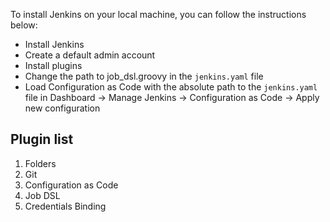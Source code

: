 To install Jenkins on your local machine, you can follow the instructions below:

- Install Jenkins
- Create a default admin account
- Install plugins
- Change the path to job_dsl.groovy in the `jenkins.yaml` file
- Load Configuration as Code with the absolute path to the `jenkins.yaml` file in Dashboard -> Manage Jenkins -> Configuration as Code -> Apply new configuration

## Plugin list
1. Folders
2. Git
3. Configuration as Code
4. Job DSL
5. Credentials Binding
